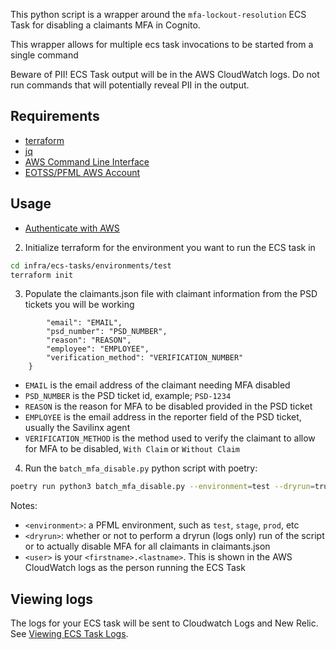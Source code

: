 This python script is a wrapper around the `mfa-lockout-resolution` ECS Task for disabling a claimants MFA in Cognito.

This wrapper allows for multiple ecs task invocations to be started from a single command

Beware of PII! ECS Task output will be in the AWS CloudWatch logs. Do not run commands that will potentially reveal PII in the output.

## Requirements

* [terraform](https://www.terraform.io)
* [jq](https://stedolan.github.io/jq)
* [AWS Command Line Interface](https://aws.amazon.com/cli)
* [EOTSS/PFML AWS Account](../../docs/infra/1-first-time-setup.md#Configure-AWS)


## Usage

* [Authenticate with AWS](../../docs/infra/1-first-time-setup.md#Configure-AWS)
2. Initialize terraform for the environment you want to run the ECS task in

```sh
cd infra/ecs-tasks/environments/test
terraform init
```

3. Populate the claimants.json file with claimant information from the PSD tickets you will be working

```{
        "email": "EMAIL",
        "psd_number": "PSD_NUMBER",
        "reason": "REASON",
        "employee": "EMPLOYEE",
        "verification_method": "VERIFICATION_NUMBER"
    }
```
* `EMAIL` is the email address of the claimant needing MFA disabled
* `PSD_NUMBER` is the PSD ticket id, example; `PSD-1234`
* `REASON` is the reason for MFA to be disabled provided in the PSD ticket
* `EMPLOYEE` is the email address in the reporter field of the PSD ticket, usually the Savilinx agent
* `VERIFICATION_METHOD` is the method used to verify the claimant to allow for MFA to be disabled, `With Claim` or `Without Claim`

4. Run the `batch_mfa_disable.py` python script with poetry:

```sh
poetry run python3 batch_mfa_disable.py --environment=test --dryrun=true --user=jay.reed
```

Notes:

* `<environment>`: a PFML environment, such as `test`, `stage`, `prod`, etc
* `<dryrun>`: whether or not to perform a dryrun (logs only) run of the script or to actually disable MFA for all claimants in claimants.json
* `<user>` is your `<firstname>.<lastname>`. This is shown in the AWS CloudWatch logs as the person running the ECS Task

## Viewing logs

The logs for your ECS task will be sent to Cloudwatch Logs and New Relic. See [Viewing ECS Task Logs](../../docs/infra/4-viewing-ecs-task-logs.md).
